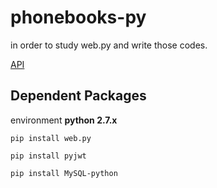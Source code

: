 # phonebooks-py

in order to study web.py and write those codes.


[API](https://github.com/mjrao/phonebooks-py/blob/master/API.md)

##  Dependent Packages

environment  **python 2.7.x**

`pip install web.py`

`pip install pyjwt`

`pip install MySQL-python`
